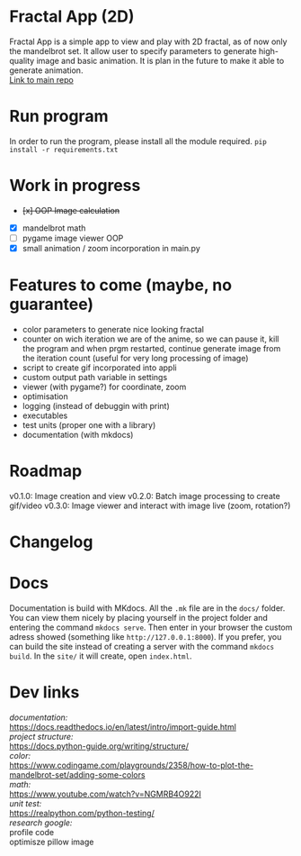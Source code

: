 Fractal App (2D)
===========================================
Fractal App is a simple app to view and play with 2D fractal, as of now only the mandelbrot set. It allow user to specify parameters to generate high-quality image and basic animation. It is plan in the future to make it able to generate animation.  
[Link to main repo](https://github.com/ritonun/ritons-fractal)

# Run program
In order to run the program, please install all the module required.
`pip install -r requirements.txt`

# Work in progress
- ~~[x] OOP Image calculation~~
- [x] mandelbrot math
- [ ] pygame image viewer OOP
- [x] small animation / zoom incorporation in main.py

# Features to come (maybe, no guarantee)
- color parameters to generate nice looking fractal
- counter on wich iteration we are of the anime, so we can pause it, kill the program and when prgm restarted, continue generate image from the iteration count (useful for very long processing of image)
- script to create gif incorporated into appli
- custom output path variable in settings
- viewer (with pygame?) for coordinate, zoom
- optimisation
- logging (instead of debuggin with print)
- executables
- test units (proper one with a library)
- documentation (with mkdocs)

# Roadmap
v0.1.0: Image creation and view
v0.2.0: Batch image processing to create gif/video
v0.3.0: Image viewer and interact with image live (zoom, rotation?)

# Changelog

# Docs
Documentation is build with MKdocs. All the `.mk` file are in the `docs/` folder. You can view them nicely by placing yourself in the project folder and entering the command `mkdocs serve`. Then enter in your browser the custom adress showed (something like `http://127.0.0.1:8000`). If you prefer, you can build the site instead of creating a server with the command `mkdocs build`. In the `site/` it will create, open `index.html`.  

# Dev links
*documentation:*  
https://docs.readthedocs.io/en/latest/intro/import-guide.html  
*project structure:*  
https://docs.python-guide.org/writing/structure/  
*color:*  
https://www.codingame.com/playgrounds/2358/how-to-plot-the-mandelbrot-set/adding-some-colors  
*math:*  
https://www.youtube.com/watch?v=NGMRB4O922I  
*unit test:*  
https://realpython.com/python-testing/  
*research google:*  
profile code  
optimisze pillow image  
